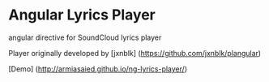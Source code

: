 # Angular Lyrics Player

angular directive for SoundCloud lyrics player

Player originally developed by [jxnblk] (https://github.com/jxnblk/plangular)

[Demo] (http://armiasaied.github.io/ng-lyrics-player/)
